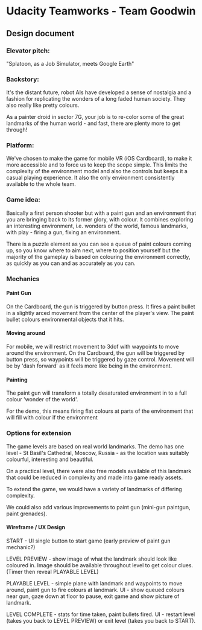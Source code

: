 # Udacity Teamworks - Team Goodwin 
## Design document 

### Elevator pitch: 

"Splatoon, as a Job Simulator, meets Google Earth"

### Backstory: 

It's the distant future, robot AIs have developed a sense of nostalgia and a fashion for replicating the wonders of a long faded human society. They also really like pretty colours. 

As a painter droid in sector 7G, your job is to re-color some of the great landmarks of the human world - and fast, there are plenty more to get through!

### Platform:

We've chosen to make the game for mobile VR (iOS Cardboard), to make it more accessible and to force us to keep the scope simple. This limits the complexity of the environment model and also the controls but keeps it a casual playing experience. It also the only environment consistently available to the whole team.

### Game idea:

Basically a first person shooter but with a paint gun and an environment that you are bringing back to its former glory, with colour. It combines exploring an interesting environment, i.e. wonders of the world, famous landmarks, with play - firing a gun, fixing an environment.

There is a puzzle element as you can see a queue of paint colours coming up, so you know where to aim next, where to position yourself but the majority of the gameplay is based on colouring the environment correctly, as quickly as you can and as accurately as you can. 

### Mechanics

#### Paint Gun

On the Cardboard, the gun is triggered by button press. It fires a paint bullet in a slightly arced movement from the center of the player's view. The paint bullet colours environmental objects that it hits. 

#### Moving around 

For mobile, we will restrict movement to 3dof with waypoints to move around the environment. On the Cardboard, the gun will be triggered by button press, so waypoints will be triggered by gaze control. Movement will be by 'dash forward' as it feels more like being in the environment. 

#### Painting

The paint gun will transform a totally desaturated environment in to a full colour 'wonder of the world'.

For the demo, this means firing flat colours at parts of the environment that will fill with colour if the environment 
 
### Options for extension

The game levels are based on real world landmarks. The demo has one level - St Basil's Cathedral, Moscow, Russia - as the location was suitably colourful, interesting and beautiful. 

On a practical level, there were also free models available of this landmark that could be reduced in complexity and made into game ready assets. 

To extend the game, we would have a variety of landmarks of differing complexity. 

We could also add various improvements to paint gun (mini-gun paintgun, paint grenades).  

#### Wireframe / UX Design

START - UI single button to start game (early preview of paint gun mechanic?)

LEVEL PREVIEW - show image of what the landmark should look like coloured in. Image should be available throughout level to get colour clues. (Timer then reveal PLAYABLE LEVEL)

PLAYABLE LEVEL - simple plane with landmark and waypoints to move around, paint gun to fire colours at landmark. UI - show queued colours near gun, gaze down at floor to pause, exit game and show picture of landmark.

LEVEL COMPLETE - stats for time taken, paint bullets fired. UI - restart level (takes you back to LEVEL PREVIEW) or exit level (takes you back to START).